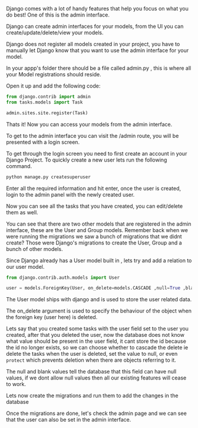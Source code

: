 Django comes with a lot of handy features that help you focus on what you do best! One of this is the admin interface.

Django can create admin interfaces for your models, from the UI you can create/update/delete/view your models.

Django does not register all models created in your project, you have to manually let Django know that you want to use the admin interface for your model.

In your appp's folder there should be a file called admin.py , this is where all your Model registrations should reside.

Open it up and add the following code:

```python
from django.contrib import admin
from tasks.models import Task

admin.sites.site.register(Task)
```

Thats it! Now you can access your models from the admin interface.

To get to the admin interface you can visit the /admin route, you will be presented with a login screen.

To get through the login screen you need to first create an account in your Django Project. To quickly create a new user lets run the following command.

```bash
python manage.py createsuperuser
```

Enter all the required information and hit enter, once the user is created, login to the admin panel with the newly created user.

Now you can see all the tasks that you have created, you can edit/delete them as well.

You can see that there are two other models that are registered in the admin interface, these are the User and Group models. Remember back when we were running the migrations we saw a bunch of migrations that we didnt create? Those were Django's migrations to create the User, Group and a bunch of other models.

Since Django already has a User model built in , lets try and add a relation to our user model.

```python
from django.contrib.auth.models import User

user = models.ForeignKey(User, on_delete=models.CASCADE ,null=True ,blank=True)
```

The User model ships with django and is used to store the user related data.

The on_delete argument is used to specify the behaviour of the object when the foreign key (user here) is deleted.

Lets say that you created some tasks with the user field set to the user you created, after that you deleted the user, now the database does not know what value should be present in the user field, it cant store the id because the id no longer exists, so we can choose whether to cascade the delete ie delete the tasks when the user is deleted, set the value to null, or even `protect` which prevents deletion when there are objects referring to it.

The null and blank values tell the database that this field can have null values, if we dont allow null values then all our existing features will cease to work.

Lets now create the migrations and run them to add the changes in the database

Once the migrations are done, let's check the admin page and we can see that the user can also be set in the admin interface.
